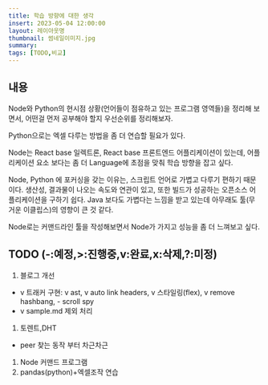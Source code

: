 ```yaml
---
title: 학습 방향에 대한 생각
insert: 2023-05-04 12:00:00
layout: 레이아웃명
thumbnail: 썸네일이미지.jpg
summary: 
tags: [TODO,비교]
---
```


## 내용
Node와 Python의 현시점 상황(언어들이 점유하고 있는 프로그램 영역들)을 정리해 보면서, 어떤걸 먼저 공부해야 할지 우선순위를 정리해보자.

Python으로는 엑셀 다루는 방법을 좀 더 연습할 필요가 있다.

Node는 React base 일렉트론, React base 프론트엔드 어플리케이션이 있는데, 어플리케이션 요소 보다는 좀 더 Language에 초점을 맞춰 학습 방향을 잡고 싶다.

Node, Python 에 포커싱을 갖는 이유는, 스크립트 언어로 가볍고 다루기 편하기 때문이다. 생산성, 결과물이 나오는 속도와 연관이 있고, 또한 빌드가 성공하는 오픈소스 어플리케이션을 구하기 쉽다. Java 보다도 가볍다는 느낌을 받고 있는데 아무래도 툴(무거운 이클립스)의 영향이 큰 것 같다. 

Node로는 커맨드라인 툴을 작성해보면서 Node가 가지고 성능을 좀 더 느껴보고 싶다.

## TODO (-:예정,>:진행중,v:완료,x:삭제,?:미정)
1. 블로그 개선
- v 트래커 구현: v ast, v auto link headers, v 스타일링(flex), v remove hashbang, - scroll spy
- v sample.md 제외 처리
1. 토렌트,DHT 
- peer 찾는 동작 부터 차근차근
1. Node 커맨드 프로그램
1. pandas(python)+엑셀조작 연습